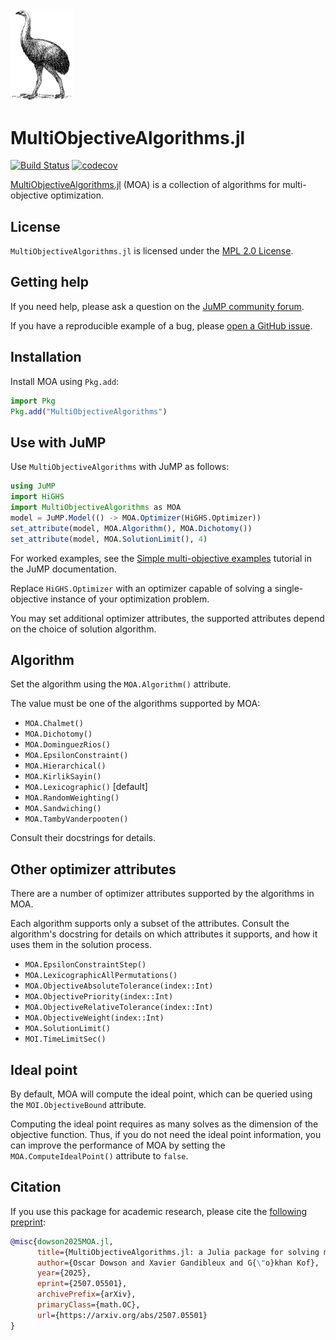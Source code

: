 <img src="https://raw.githubusercontent.com/jump-dev/MultiObjectiveAlgorithms.jl/master/moa.png" alt="An image of the Moa bird. Licensed into the Public Domain by https://freesvg.org/moa" width="100px"/>

# MultiObjectiveAlgorithms.jl

[![Build Status](https://github.com/jump-dev/MultiObjectiveAlgorithms.jl/actions/workflows/ci.yml/badge.svg?branch=master)](https://github.com/jump-dev/MultiObjectiveAlgorithms.jl/actions?query=workflow%3ACI)
[![codecov](https://codecov.io/gh/jump-dev/MultiObjectiveAlgorithms.jl/branch/master/graph/badge.svg)](https://codecov.io/gh/jump-dev/MultiObjectiveAlgorithms.jl)

[MultiObjectiveAlgorithms.jl](https://github.com/jump-dev/MultiObjectiveAlgorithms.jl)
(MOA) is a collection of algorithms for multi-objective optimization.

## License

`MultiObjectiveAlgorithms.jl` is licensed under the [MPL 2.0 License](https://github.com/jump-dev/MultiObjectiveAlgorithms.jl/blob/master/LICENSE.md).

## Getting help

If you need help, please ask a question on the [JuMP community forum](https://jump.dev/forum).

If you have a reproducible example of a bug, please [open a GitHub issue](https://github.com/jump-dev/MultiObjectiveAlgorithms.jl/issues/new).

## Installation

Install MOA using `Pkg.add`:

```julia
import Pkg
Pkg.add("MultiObjectiveAlgorithms")
```

## Use with JuMP

Use `MultiObjectiveAlgorithms` with JuMP as follows:

```julia
using JuMP
import HiGHS
import MultiObjectiveAlgorithms as MOA
model = JuMP.Model(() -> MOA.Optimizer(HiGHS.Optimizer))
set_attribute(model, MOA.Algorithm(), MOA.Dichotomy())
set_attribute(model, MOA.SolutionLimit(), 4)
```

For worked examples, see the [Simple multi-objective examples](https://jump.dev/JuMP.jl/stable/tutorials/linear/multi_objective_examples/)
tutorial in the JuMP documentation.

Replace `HiGHS.Optimizer` with an optimizer capable of solving a
single-objective instance of your optimization problem.

You may set additional optimizer attributes, the supported attributes depend on
the choice of solution algorithm.

## Algorithm

Set the algorithm using the `MOA.Algorithm()` attribute.

The value must be one of the algorithms supported by MOA:

 * `MOA.Chalmet()`
 * `MOA.Dichotomy()`
 * `MOA.DominguezRios()`
 * `MOA.EpsilonConstraint()`
 * `MOA.Hierarchical()`
 * `MOA.KirlikSayin()`
 * `MOA.Lexicographic()` [default]
 * `MOA.RandomWeighting()`
 * `MOA.Sandwiching()`
 * `MOA.TambyVanderpooten()`

Consult their docstrings for details.

## Other optimizer attributes

There are a number of optimizer attributes supported by the algorithms in MOA.

Each algorithm supports only a subset of the attributes. Consult the algorithm's
docstring for details on which attributes it supports, and how it uses them in
the solution process.

 * `MOA.EpsilonConstraintStep()`
 * `MOA.LexicographicAllPermutations()`
 * `MOA.ObjectiveAbsoluteTolerance(index::Int)`
 * `MOA.ObjectivePriority(index::Int)`
 * `MOA.ObjectiveRelativeTolerance(index::Int)`
 * `MOA.ObjectiveWeight(index::Int)`
 * `MOA.SolutionLimit()`
 * `MOI.TimeLimitSec()`

## Ideal point

By default, MOA will compute the ideal point, which can be queried using the
`MOI.ObjectiveBound` attribute.

Computing the ideal point requires as many solves as the dimension of the
objective function. Thus, if you do not need the ideal point information, you
can improve the performance of MOA by setting the `MOA.ComputeIdealPoint()`
attribute to `false`.

## Citation

If you use this package for academic research, please cite the [following preprint](https://www.arxiv.org/abs/2507.05501):

```bibtex
@misc{dowson2025MOA.jl,
      title={MultiObjectiveAlgorithms.jl: a Julia package for solving multi-objective optimization problems},
      author={Oscar Dowson and Xavier Gandibleux and G{\"o}khan Kof},
      year={2025},
      eprint={2507.05501},
      archivePrefix={arXiv},
      primaryClass={math.OC},
      url={https://arxiv.org/abs/2507.05501}
}
```
